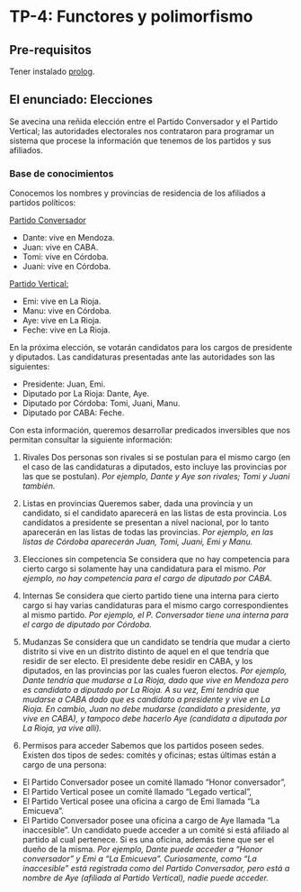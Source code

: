# TP-4: Functores y polimorfismo

## Pre-requisitos

Tener instalado [prolog](https://github.com/pdep-utn/enunciados-miercoles-noche/blob/master/pages/prolog/entorno.md).

## El enunciado: Elecciones
Se avecina una reñida elección entre el Partido Conversador y el Partido Vertical; las autoridades electorales nos contrataron para programar un sistema que procese la información que tenemos de los partidos y sus afiliados.

### Base de conocimientos
Conocemos los nombres y provincias de residencia de los afiliados a partidos políticos:

<u>Partido Conversador</u>
- Dante: vive en Mendoza.
- Juan: vive en CABA.
- Tomi: vive en Córdoba.
- Juani: vive en Córdoba.

<u>Partido Vertical:</u>
- Emi: vive en La Rioja.
- Manu: vive en Córdoba.
- Aye: vive en La Rioja.
- Feche: vive en La Rioja.

En la próxima elección, se votarán candidatos para los cargos de presidente y diputados. Las candidaturas presentadas ante las autoridades son las siguientes:
- Presidente: Juan, Emi.
- Diputado por La Rioja: Dante, Aye.
- Diputado por Córdoba: Tomi, Juani, Manu.
- Diputado por CABA: Feche.

Con esta información, queremos desarrollar predicados inversibles que nos permitan consultar la siguiente información:

1. Rivales
Dos personas son rivales si se postulan para el mismo cargo (en el caso de las candidaturas a diputados, esto incluye las provincias por las que se postulan).
_Por ejemplo, Dante y Aye son rivales; Tomi y Juani también._

1. Listas en provincias
Queremos saber, dada una provincia y un candidato, si el candidato aparecerá en las listas de esta provincia. Los candidatos a presidente se presentan a nivel nacional, por lo tanto aparecerán en las listas de todas las provincias.
_Por ejemplo, en las listas de Córdoba aparecerán Juan, Tomi, Juani, Emi y Manu._

1. Elecciones sin competencia
Se considera que no hay competencia para cierto cargo si solamente hay una candidatura para el mismo.
_Por ejemplo, no hay competencia para el cargo de diputado por CABA._

1. Internas
Se considera que cierto partido tiene una interna para cierto cargo si hay varias candidaturas para el mismo cargo correspondientes al mismo partido.
_Por ejemplo, el P. Conversador tiene una interna para el cargo de diputado por Córdoba._

1. Mudanzas
Se considera que un candidato se tendría que mudar a cierto distrito si vive en un distrito distinto de aquel en el que tendría que residir de ser electo. El presidente debe residir en CABA, y los diputados, en las provincias por las cuales fueron electos.
_Por ejemplo, Dante tendría que mudarse a La Rioja, dado que vive en Mendoza pero es candidato a diputado por La Rioja. A su vez, Emi tendría que mudarse a CABA dado que es candidato a presidente y vive en La Rioja. En cambio, Juan no debe mudarse (candidato a presidente, ya vive en CABA), y tampoco debe hacerlo Aye (candidata a diputada por La Rioja, ya vive allí)._

1. Permisos para acceder
Sabemos que los partidos poseen sedes. Existen dos tipos de sedes: comités y oficinas; estas últimas están a cargo de una persona:
- El Partido Conversador posee un comité llamado “Honor conversador”,
- El Partido Vertical posee un comité llamado “Legado vertical”,
- El Partido Vertical posee una oficina a cargo de Emi llamada “La Emicueva”.
- El Partido Conversador posee una oficina a cargo de Aye llamada “La inaccesible”.
Un candidato puede acceder a un comité si está afiliado al partido al cual pertenece. Si es una oficina, además tiene que ser el dueño de la misma.
_Por ejemplo, Dante puede acceder a “Honor conversador” y Emi a “La Emicueva”. Curiosamente, como “La inaccesible” está registrada como del Partido Conversador, pero está a nombre de Aye (afiliada al Partido Vertical), nadie puede acceder._
